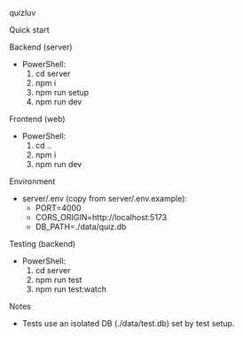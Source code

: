 quizluv

Quick start

Backend (server)
- PowerShell:
  1. cd server
  2. npm i
  3. npm run setup
  4. npm run dev

Frontend (web)
- PowerShell:
  1. cd ..
  2. npm i
  3. npm run dev

Environment
- server/.env (copy from server/.env.example):
  - PORT=4000
  - CORS_ORIGIN=http://localhost:5173
  - DB_PATH=./data/quiz.db

Testing (backend)
- PowerShell:
  1. cd server
  2. npm run test
  3. npm run test:watch

Notes
- Tests use an isolated DB (./data/test.db) set by test setup.
